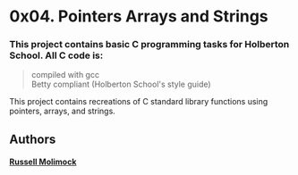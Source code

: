 # 0x04. Pointers Arrays and Strings  

### This project contains basic C programming tasks for Holberton School. All C code is:
> compiled with gcc  
> Betty compliant (Holberton School's style guide)  

 This project contains recreations of C standard library functions using pointers, arrays, and strings.
 
## Authors
#### <a href="github.com/Rmolimock">Russell Molimock</a>
